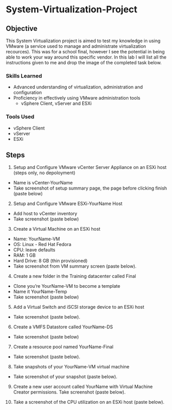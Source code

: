 # System-Virtualization-Project

## Objective

This System Virtualization project is aimed to test my knowledge in using VMware (a service used to manage and administrate virtualization recources). This was for a school final, however I see the potential in being able to work your way around this specific vendor. In this lab I will list all the instructions given to me and drop the image of the completed task below.

### Skills Learned

- Advanced understanding of virtualization, administration and configuration
- Proficiency in effectively using VMware administration tools
    - vSphere Client, vServer and ESXi

### Tools Used

- vSphere Client
- vServer
- ESXi

## Steps

1. Setup and Configure VMware vCenter Server Appliance on an ESXi host (steps only, no depoloyment)

- Name is vCenter-YourName
- Take screenshot of setup summary page, the page before clicking finish (paste below)

2. Setup and Configure VMware ESXi-YourName Host
- Add host to vCenter inventory
- Take screenshot (paste below)

3. Create a Virtual Machine on an ESXi host

- Name: YourName-VM
- OS: Linux - Red Hat Fedora
- CPU: leave defaults
- RAM: 1 GB
- Hard Drive: 8 GB (thin provisioned)
- Take screenshot from VM summary screen (paste below).

4. Create a new folder in the Training datacenter called Final

- Clone you’re YourName-VM to become a template
- Name it YourName-Temp
- Take screenshot (paste below)

5. Add a Virtual Switch and iSCSI storage device to an ESXi host

- Take screenshot (paste below).



6. Create a VMFS Datastore called YourName-DS

- Take screenshot (paste below)



7. Create a resource pool named YourName-Final

- Take screenshot (paste below).



8. Take snapshots of your YourName-VM virtual machine

- Take screenshot of your snapshot (paste below).


9. Create a new user account called YourName with Virtual Machine Creator permissions. 
Take screenshot (paste below).

10. Take a screenshot of the CPU utilization on an ESXi host (paste below).




